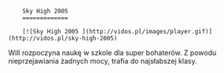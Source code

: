 
        Sky High 2005 
        =============
        
        [![Sky High 2005 ](http://vidos.pl/images/player.gif)](http://vidos.pl/sky-high-2005)
        
        
 Will rozpoczyna naukę w szkole dla super bohaterów. Z powodu nieprzejawiania żadnych mocy, trafia do najsłabszej klasy. 
    